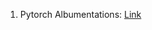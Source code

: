 1. Pytorch Albumentations: [Link](https://towardsdatascience.com/getting-started-with-albumentation-winning-deep-learning-image-augmentation-technique-in-pytorch-47aaba0ee3f8)
